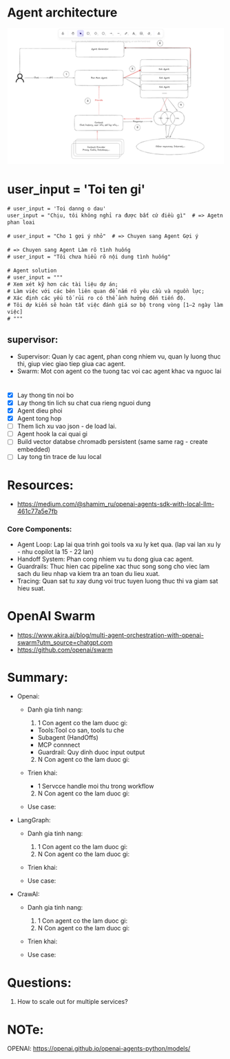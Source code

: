 
# Agent architecture
![alt text](image.png)

 # user_input = 'Toi ten gi'
    # user_input = 'Toi danng o dau'
    user_input = "Chịu, tôi không nghỉ ra được bất cứ điều gì"  # => Agetn phan loai

    # user_input = "Cho 1 gợi ý nhỏ"  # => Chuyen sang Agent Gợi ý

    # => Chuyen sang Agent Làm rõ tình huống
    # user_input = "Tôi chưa hiểu rõ nội dung tình huống"

    # Agent solution
    # user_input = """
    # Xem xét kỹ hơn các tài liệu dự án;
    # Làm việc với các bên liên quan để nắm rõ yêu cầu và nguồn lực;
    # Xác định các yếu tố rủi ro có thể ảnh hưởng đến tiến độ.
    # Tôi dự kiến sẽ hoàn tất việc đánh giá sơ bộ trong vòng [1–2 ngày làm việc]
    # """

##  supervisor:
- Supervisor: Quan ly cac agent, phan cong nhiem vu, quan ly luong thuc thi, giup viec giao tiep giua cac agent.
- Swarm: Mot con agent co the tuong tac voi cac agent khac va nguoc lai
## 
# 
- [x] Lay thong tin noi bo
- [x] Lay thong tin lich su chat cua rieng nguoi dung
- [x] Agent dieu phoi
- [x] Agent tong hop
- [ ] Them lich xu vao json - de load lai.
- [ ] Agent hook la cai quai gi
- [ ] Build vector databse chromadb persistent (same same rag - create embedded)
- [ ] Lay tong tin trace de luu local

# Resources:
- https://medium.com/@shamim_ru/openai-agents-sdk-with-local-llm-461c77a5e7fb
### Core Components:
- Agent Loop: Lap lai qua trinh goi tools va xu ly ket qua. (lap vai lan xu ly - nhu copilot la 15 - 22 lan)
- Handoff System: Phan cong nhiem vu tu dong giua cac agent.
- Guardrails: Thuc hien cac pipeline xac thuc song song cho viec lam sach du lieu nhap va kiem tra an toan du lieu xuat. 
- Tracing: Quan sat tu xay dung voi truc tuyen luong thuc thi va giam sat hieu suat.

# OpenAI Swarm
- https://www.akira.ai/blog/multi-agent-orchestration-with-openai-swarm?utm_source=chatgpt.com  
- https://github.com/openai/swarm  

# Summary:
- Openai:
  + Danh gia tinh nang:
    1. 1 Con agent co the lam duoc gi:
      + Tools:Tool co san, tools tu che
      + Subagent (HandOffs)
      + MCP connnect
      + Guardrail: Quy dinh duoc input output
    2. N Con agent co the lam duoc gi:

  + Trien khai:
    + 1 Servcce handle moi thu trong workflow
    2. N Con agent co the lam duoc gi:

  + Use case:
     
- LangGraph:
  + Danh gia tinh nang:
    1. 1 Con agent co the lam duoc gi:
    2. N Con agent co the lam duoc gi:

  + Trien khai:
  + Use case:
  
- CrawAI:
  + Danh gia tinh nang:
    1. 1 Con agent co the lam duoc gi:
    2. N Con agent co the lam duoc gi:

  + Trien khai:
  + Use case:

# Questions:
1. How to scale out for multiple services?

# NOTe:
OPENAI:
https://openai.github.io/openai-agents-python/models/